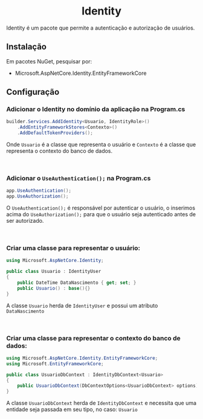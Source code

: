 <h1 align="center">Identity</h1>

<p>
    Identity é um pacote que permite a autenticação e autorização de usuários.
</p>

<h2>Instalação</h2>

<p>Em pacotes NuGet, pesquisar por:</p>

- Microsoft.AspNetCore.Identity.EntityFrameworkCore

<h2>Configuração</h2>

<h3>Adicionar o Identity no domínio da aplicação na Program.cs</h3>

```csharp
builder.Services.AddIdentity<Usuario, IdentityRole>()
    .AddEntityFrameworkStores<Contexto>()
    .AddDefaultTokenProviders();
```

<p>
    Onde <code>Usuario</code> é a classe que representa o usuário e <code>Contexto</code> é a classe que representa o contexto do banco de dados.
</p>

<br>

<h3>Adicionar o <code>UseAuthentication();</code> na Program.cs</h3>

```csharp
app.UseAuthentication();
app.UseAuthorization();
```

<p>
    O <code>UseAuthentication();</code> é responsável por autenticar o usuário, o inserimos acima do <code>UseAuthorization();</code> para que o usuário seja autenticado antes de ser autorizado.
</p>

<br>

<h3>Criar uma classe para representar o usuário:</h3>

```csharp
using Microsoft.AspNetCore.Identity;

public class Usuario : IdentityUser
{
    public DateTime DataNascimento { get; set; }
    public Usuario() : base(){}
}
```

<p>
    A classe <code>Usuario</code> herda de <code>IdentityUser</code> e possui um atributo <code>DataNascimento</code>
</p>

<br>

<h3>Criar uma classe para representar o contexto do banco de dados:</h3>

```csharp
using Microsoft.AspNetCore.Identity.EntityFrameworkCore;
using Microsoft.EntityFrameworkCore;

public class UsuarioDbContext : IdentityDbContext<Usuario>
{
    public UsuarioDbContext(DbContextOptions<UsuarioDbContext> options) : base(options){}
}
```

<p>
    A classe <code>UsuarioDbContext</code> herda de <code>IdentityDbContext</code> e necessita que uma entidade seja passada em seu tipo, no caso: <code>Usuario</code>
</p>
